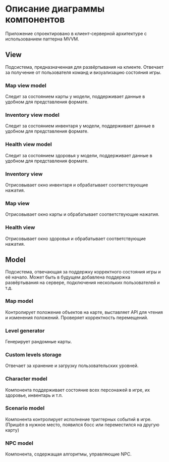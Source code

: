 # Описание диаграммы компонентов

Приложение спроектировано в клиент-серверной архитектуре с использованием паттерна MVVM.

## View

Подсистема, предназначенная для развёртывания на клиенте. 
Отвечает за получение от пользователя команд и визуализацию состояния игры.

### Map view model

Следит за состоянием карты у модели, поддерживает данные в удобном для представления формате.

### Inventory view model

Следит за состоянием инвентаря у модели, поддерживает данные в удобном для представления формате.

### Health view model

Следит за состоянием здоровья у модели, поддерживает данные в удобном для представления формате.

### Inventory view

Отрисовывает окно инвентаря и обрабатывает соответствующие нажатия.

### Map view

Отрисовывает окно карты и обрабатывает соответствующие нажатия.

### Health view

Отрисовывает окно здоровья и обрабатывает соответствующие нажатия.

## Model

Подсистема, отвечающая за поддержку корректного состояния игры и её начало. 
Может быть в будущем добавлена поддержка развёртывания на сервере, подключения нескольких пользователей и т.д. 

### Map model

Контролирует положение объектов на карте, выставляет API для чтения и изменения положений. 
Проверяет корректность перемещений. 

### Level generator

Генерирует рандомные карты.

### Custom levels storage

Отвечает за хранение и загрузку пользовательских уровней.

### Character model

Компонента поддерживает состояние всех персонажей в игре, их здоровье, инвентарь и т.п.

### Scenario model

Компонента контролирует исполнение триггерных событий в игре. 
(Пришёл в нужное место, появился босс или переместился на другую карту)

### NPC model

Компонента, содержащая алгоритмы, управляющие NPC.
